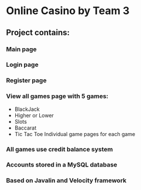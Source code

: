# Online Casino by Team 3

## Project contains:
### Main page
### Login page
### Register page
### View all games page with 5 games:
 - BlackJack
 - Higher or Lower
 - Slots
 - Baccarat
 - Tic Tac Toe
Individual game pages for each game

### All games use credit balance system
### Accounts stored in a MySQL database
### Based on Javalin and Velocity framework
